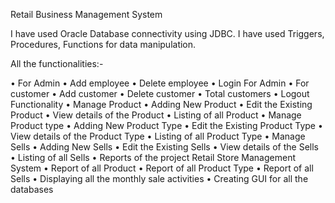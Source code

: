 Retail Business Management System

I have used Oracle Database connectivity using JDBC. I have used Triggers, Procedures, Functions for data manipulation.

All the functionalities:-

• For Admin
 • Add employee
 • Delete employee
 • Login For Admin
• For customer
 • Add customer
 • Delete customer
 • Total customers
• Logout Functionality
• Manage Product
   • Adding New Product
   • Edit the Existing Product
   • View details of the Product
   • Listing of all Product
• Manage Product type
   • Adding New Product Type
   • Edit the Existing Product Type
   • View details of the Product Type
   • Listing of all Product Type
• Manage Sells
   • Adding New Sells
   • Edit the Existing Sells
   • View details of the Sells
   • Listing of all Sells
• Reports of the project Retail Store Management System
   • Report of all Product
   • Report of all Product Type
   • Report of all Sells 
• Displaying all the monthly sale activities
• Creating GUI for all the databases
